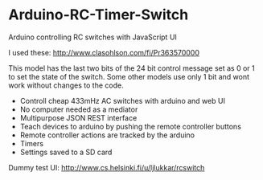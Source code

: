 Arduino-RC-Timer-Switch
=========

Arduino controlling RC switches with JavaScript UI<br />

I used these: http://www.clasohlson.com/fi/Pr363570000

This model has the last two bits of the 24 bit control message set as 0 or 1 to set the state of the switch. Some other models use only 1 bit and wont work without changes to the code.

- Controll cheap 433mHz AC switches with arduino and web UI<br />
- No computer needed as a mediator<br />
- Multipurpose JSON REST interface<br />
- Teach devices to arduino by pushing the remote controller buttons<br />
- Remote controller actions are tracked by the arduino<br />
- Timers<br />
- Settings saved to a SD card

Dummy test UI: http://www.cs.helsinki.fi/u/ljlukkar/rcswitch
